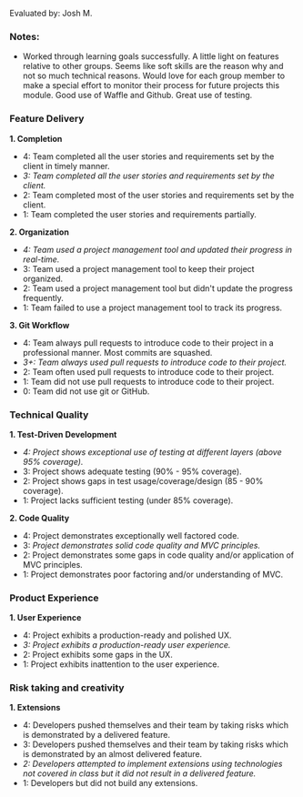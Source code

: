 Evaluated by: Josh M.

### Notes:

- Worked through learning goals successfully. A little light on features relative to other groups. Seems like soft skills are the reason why and not so much technical reasons. Would love for each group member to make a special effort to monitor their process for future projects this module. Good use of Waffle and Github. Great use of testing.

### Feature Delivery

**1. Completion**

* 4: Team completed all the user stories and requirements set by the client in timely manner.
* *3: Team completed all the user stories and requirements set by the client.*
* 2: Team completed most of the user stories and requirements set by the client.
* 1: Team completed the user stories and requirements partially.

**2. Organization**

* *4: Team used a project management tool and updated their progress in real-time.*
* 3: Team used a project management tool to keep their project organized.
* 2: Team used a project management tool but didn't update the progress frequently.
* 1: Team failed to use a project management tool to track its progress.

**3. Git Workflow**

* 4: Team always pull requests to introduce code to their project in a professional manner. Most commits are squashed.
* *3+: Team always used pull requests to introduce code to their project.*
* 2: Team often used pull requests to introduce code to their project.
* 1: Team did not use pull requests to introduce code to their project.
* 0: Team did not use git or GitHub.

### Technical Quality

**1. Test-Driven Development**

* *4: Project shows exceptional use of testing at different layers (above 95% coverage).*
* 3: Project shows adequate testing (90% - 95% coverage).
* 2: Project shows gaps in test usage/coverage/design (85 - 90% coverage).
* 1: Project lacks sufficient testing (under 85% coverage).

**2. Code Quality**

* 4: Project demonstrates exceptionally well factored code.
* 3: *Project demonstrates solid code quality and MVC principles.*
* 2: Project demonstrates some gaps in code quality and/or application of MVC principles.
* 1: Project demonstrates poor factoring and/or understanding of MVC.

### Product Experience

**1. User Experience**

* 4: Project exhibits a production-ready and polished UX.
* *3: Project exhibits a production-ready user experience.*
* 2: Project exhibits some gaps in the UX.
* 1: Project exhibits inattention to the user experience.

### Risk taking and creativity

**1. Extensions**

* 4: Developers pushed themselves and their team by taking risks which is demonstrated by a delivered feature.
* 3: Developers pushed themselves and their team by taking risks which is demonstrated by an almost delivered feature.
* *2: Developers attempted to implement extensions using technologies not covered in class but it did not result in a delivered feature.*
* 1: Developers but did not build any extensions.
